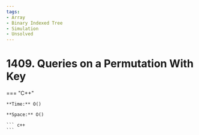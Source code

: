 ```yaml
---
tags:
- Array
- Binary Indexed Tree
- Simulation
- Unsolved
---
```



# 1409. Queries on a Permutation With Key

=== "C++"

    **Time:** O()

    **Space:** O()

    ``` c++
    ```